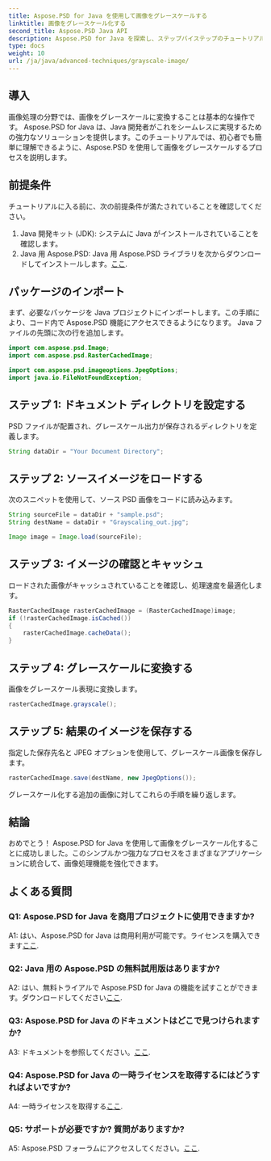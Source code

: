 ```yaml
---
title: Aspose.PSD for Java を使用して画像をグレースケールする
linktitle: 画像をグレースケール化する
second_title: Aspose.PSD Java API
description: Aspose.PSD for Java を探索し、ステップバイステップのチュートリアルで画像を簡単にグレースケールする方法を学びましょう。
type: docs
weight: 10
url: /ja/java/advanced-techniques/grayscale-image/
---
```

## 導入

画像処理の分野では、画像をグレースケールに変換することは基本的な操作です。 Aspose.PSD for Java は、Java 開発者がこれをシームレスに実現するための強力なソリューションを提供します。このチュートリアルでは、初心者でも簡単に理解できるように、Aspose.PSD を使用して画像をグレースケールするプロセスを説明します。

## 前提条件

チュートリアルに入る前に、次の前提条件が満たされていることを確認してください。

1. Java 開発キット (JDK): システムに Java がインストールされていることを確認します。
2.  Java 用 Aspose.PSD: Java 用 Aspose.PSD ライブラリを次からダウンロードしてインストールします。[ここ](https://releases.aspose.com/psd/java/).

## パッケージのインポート

まず、必要なパッケージを Java プロジェクトにインポートします。この手順により、コード内で Aspose.PSD 機能にアクセスできるようになります。 Java ファイルの先頭に次の行を追加します。

```java
import com.aspose.psd.Image;
import com.aspose.psd.RasterCachedImage;

import com.aspose.psd.imageoptions.JpegOptions;
import java.io.FileNotFoundException;
```

## ステップ 1: ドキュメント ディレクトリを設定する

PSD ファイルが配置され、グレースケール出力が保存されるディレクトリを定義します。

```java
String dataDir = "Your Document Directory";
```

## ステップ 2: ソースイメージをロードする

次のスニペットを使用して、ソース PSD 画像をコードに読み込みます。

```java
String sourceFile = dataDir + "sample.psd";
String destName = dataDir + "Grayscaling_out.jpg";

Image image = Image.load(sourceFile);
```

## ステップ 3: イメージの確認とキャッシュ

ロードされた画像がキャッシュされていることを確認し、処理速度を最適化します。

```java
RasterCachedImage rasterCachedImage = (RasterCachedImage)image;
if (!rasterCachedImage.isCached())
{
    rasterCachedImage.cacheData();
}
```

## ステップ 4: グレースケールに変換する

画像をグレースケール表現に変換します。

```java
rasterCachedImage.grayscale();
```

## ステップ 5: 結果のイメージを保存する

指定した保存先名と JPEG オプションを使用して、グレースケール画像を保存します。

```java
rasterCachedImage.save(destName, new JpegOptions());
```

グレースケール化する追加の画像に対してこれらの手順を繰り返します。

## 結論

おめでとう！ Aspose.PSD for Java を使用して画像をグレースケール化することに成功しました。このシンプルかつ強力なプロセスをさまざまなアプリケーションに統合して、画像処理機能を強化できます。

## よくある質問

### Q1: Aspose.PSD for Java を商用プロジェクトに使用できますか?

A1: はい、Aspose.PSD for Java は商用利用が可能です。ライセンスを購入できます[ここ](https://purchase.aspose.com/buy).

### Q2: Java 用の Aspose.PSD の無料試用版はありますか?

 A2: はい、無料トライアルで Aspose.PSD for Java の機能を試すことができます。ダウンロードしてください[ここ](https://releases.aspose.com/).

### Q3: Aspose.PSD for Java のドキュメントはどこで見つけられますか?

 A3: ドキュメントを参照してください。[ここ](https://reference.aspose.com/psd/java/).

### Q4: Aspose.PSD for Java の一時ライセンスを取得するにはどうすればよいですか?

 A4: 一時ライセンスを取得する[ここ](https://purchase.aspose.com/temporary-license/).

### Q5: サポートが必要ですか? 質問がありますか?

 A5: Aspose.PSD フォーラムにアクセスしてください。[ここ](https://forum.aspose.com/c/psd/34).